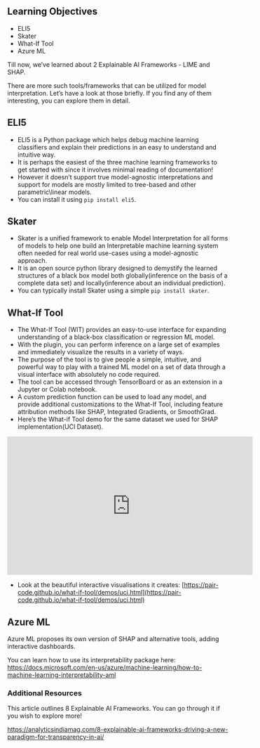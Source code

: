 ## Learning Objectives

* ELI5
* Skater
* What-If Tool
* Azure ML

Till now, we’ve learned about 2 Explainable AI Frameworks - LIME and SHAP.

There are more such tools/frameworks that can be utilized for model interpretation. Let’s have a look at those briefly. If you find any of them interesting, you can explore them in detail.


## ELI5

* ELI5 is a Python package which helps debug machine learning classifiers and explain their predictions in an easy to understand and intuitive way.
* It is perhaps the easiest of the three machine learning frameworks to get started with since it involves minimal reading of documentation!
* However it doesn’t support true model-agnostic interpretations and support for models are mostly limited to tree-based and other parametric\linear models.
* You can install it using `pip install eli5`.



## Skater

* Skater is a unified framework to enable Model Interpretation for all forms of models to help one build an Interpretable machine learning system often needed for real world use-cases using a model-agnostic approach.
* It is an open source python library designed to demystify the learned structures of a black box model both globally(inference on the basis of a complete data set) and locally(inference about an individual prediction).
* You can typically install Skater using a simple `pip install skater`.




## What-If Tool

* The What-If Tool (WIT) provides an easy-to-use interface for expanding understanding of a black-box classification or regression ML model.
* With the plugin, you can perform inference on a large set of examples and immediately visualize the results in a variety of ways.
* The purpose of the tool is to give people a simple, intuitive, and powerful way to play with a trained ML model on a set of data through a visual interface with absolutely no code required.
* The tool can be accessed through TensorBoard or as an extension in a Jupyter or Colab notebook.
* A custom prediction function can be used to load any model, and provide additional customizations to the What-If Tool, including feature attribution methods like SHAP, Integrated Gradients, or SmoothGrad.
* Here’s the What-if Tool demo for the same dataset we used for SHAP implementation(UCI Dataset).














<iframe width="560" height="315" src="https://www.youtube.com/embed/qTUUwfG1vSs" title="YouTube video player" frameborder="0" allow="accelerometer; autoplay; clipboard-write; encrypted-media; gyroscope; picture-in-picture" allowfullscreen></iframe>










* Look at the beautiful interactive visualisations it creates: [https://pair-code.github.io/what-if-tool/demos/uci.html](https://pair-code.github.io/what-if-tool/demos/uci.html)

## Azure ML

Azure ML proposes its own version of SHAP and alternative tools, adding interactive dashboards.

You can learn how to use its interpretability package here: https://docs.microsoft.com/en-us/azure/machine-learning/how-to-machine-learning-interpretability-aml

### Additional Resources

This article outlines 8 Explainable AI Frameworks. You can go through it if you wish to explore more! 

https://analyticsindiamag.com/8-explainable-ai-frameworks-driving-a-new-paradigm-for-transparency-in-ai/